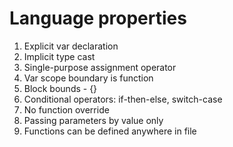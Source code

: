 # Language properties
1. Explicit var declaration
2. Implicit type cast
3. Single-purpose assignment operator
4. Var scope boundary is function
5. Block bounds - {}
6. Conditional operators: if-then-else, switch-case
7. No function override
8. Passing parameters by value only
9. Functions can be defined anywhere in file